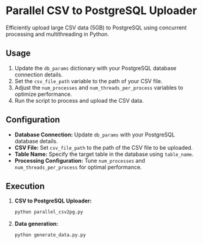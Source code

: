 # Parallel CSV to PostgreSQL Uploader

Efficiently upload large CSV data (5GB) to PostgreSQL using concurrent processing and multithreading in Python.

## Usage

1. Update the `db_params` dictionary with your PostgreSQL database connection details.
2. Set the `csv_file_path` variable to the path of your CSV file.
3. Adjust the `num_processes` and `num_threads_per_process` variables to optimize performance.
4. Run the script to process and upload the CSV data.

## Configuration

- **Database Connection:** Update `db_params` with your PostgreSQL database details.
- **CSV File:** Set `csv_file_path` to the path of the CSV file to be uploaded.
- **Table Name:** Specify the target table in the database using `table_name`.
- **Processing Configuration:** Tune `num_processes` and `num_threads_per_process` for optimal performance.

## Execution

1. **CSV to PostgreSQL Uploader:**

   ```bash
   python parallel_csv2pg.py
2. **Data generation:**

   ```bash
   python generate_data.py.py


